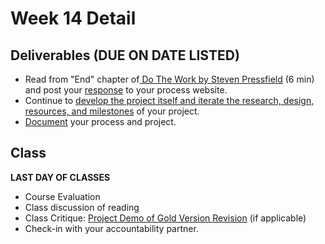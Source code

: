 # Week 14 Detail

## Deliverables \(DUE ON DATE LISTED\)

* Read from "End" chapter of[ Do The Work by Steven Pressfield](https://www.amazon.com/Do-Work-Steven-Pressfield-ebook/dp/B00NK0MJBK) \(6 min\) and post your [response](../assignments/responses.md) to your process website.
* Continue to [develop the project itself and iterate the research, design, resources, and milestones](../project_plan.md) of your project.
* [Document](../pre-work/website.md) your process and project.

## Class

**LAST DAY OF CLASSES**

* Course Evaluation
* Class discussion of reading
* Class Critique: [Project Demo of Gold Version Revision](../project_plan.md) \(if applicable\)
* Check-in with your accountability partner.

